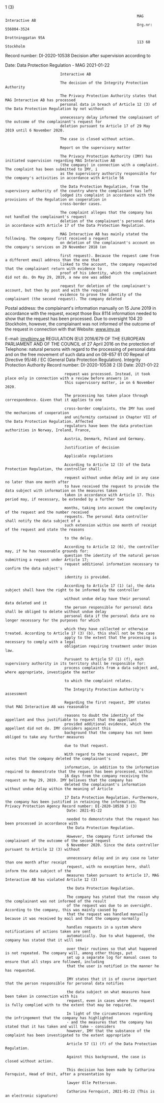 1 (3)

                                                                MAG Interactive AB
                                                                Org.nr: 556804-3524
                                                                Drottninggatan 95A
                                                                113 60 Stockholm

Record number:
DI-2020-10538 Decision after supervision according to

Date: Data Protection Regulation - MAG
2021-01-22

                             Interactive AB

                             The decision of the Integrity Protection Authority

                             The Privacy Protection Authority states that MAG Interactive AB has processed
                             personal data in breach of Article 12 (3) of the Data Protection Regulation by not without

                             unnecessary delay informed the complainant of the outcome of the complainant's request for
                             deletion pursuant to Article 17 of 29 May 2019 until 6 November 2020.

                             The case is closed without action.

                             Report on the supervisory matter

                             The Privacy Protection Authority (IMY) has initiated supervision regarding MAG Interactive AB
                             (the company) in connection with a complaint. The complaint has been submitted to IMY, i
                             as the supervisory authority responsible for the company's activities in accordance with Article 56

                             the Data Protection Regulation, from the supervisory authority of the country where the complainant has left
                             lodged its complaint in accordance with the provisions of the Regulation on cooperation in
                             cross-border cases.

                             The complaint alleges that the company has not handled the complainant's request
                             deletion of the complainant's personal data in accordance with Article 17 of the Data Protection Regulation.

                             MAG Interactive AB has mainly stated the following. The company first received a request
                             on deletion of the complainant's account on the company's services on 29 November 2018 (on

                             first request). Because the request came from a different email address than the one that
                             linked to the account, the company requested that the complainant return with evidence to
                             proof of his identity, which the complainant did not do. On May 29, 2019, a new one was added

                             request for deletion of the complainant's account, but then by post and with the required
                             evidence to prove the identity of the complainant (the second request). The company deleted
Postal address: the complainant's information manually on 15 June 2019 in accordance with the request, except those
Box 8114
                             information needed to show that the request has been processed. Due to oversight
104 20 Stockholm, however, the complainant was not informed of the outcome of the request in connection with that
Website:
www.imy.se

E-mail:
imy@imy.se REGULATION (EU) 2016/679 OF THE EUROPEAN PARLIAMENT AND OF THE COUNCIL of 27 April 2016 on the protection of
Telephone: natural persons with regard to the processing of personal data and on the free movement of such data and on
08-657 61 00 Repeal of Directive 95/46 / EC (General Data Protection Regulation). Integrity Protection Authority Record number: DI-2020-10538 2 (3)
                               Date: 2021-01-22

                               request was processed. Instead, it took place only in connection with a review before answers in
                               this supervisory matter, ie on 6 November 2020.

                               The processing has taken place through correspondence. Given that it applies to one

                               cross-border complaints, the IMY has used the mechanisms of cooperation
                               and uniformity contained in Chapter VII of the Data Protection Regulation. Affected
                               regulators have been the data protection authorities in Norway, Ireland, France,

                               Austria, Denmark, Poland and Germany.

                               Justification of decision

                               Applicable regulations

                               According to Article 12 (3) of the Data Protection Regulation, the controller shall:

                               request without undue delay and in any case no later than one month after
                               to have received the request to provide the data subject with information on the measures taken
                               taken in accordance with Article 17. This period may, if necessary, be extended by a further two

                               months, taking into account the complexity of the request and the number received
                               requests. The personal data controller shall notify the data subject of a
                               such extension within one month of receipt of the request and state the reasons

                               to the delay.

                               According to Article 12 (6), the controller may, if he has reasonable grounds for:
                               question the identity of the natural person submitting a request under Article 17;
                               request additional information necessary to confirm the data subject's

                               identity is provided.

                               According to Article 17 (1) (a), the data subject shall have the right to be informed by the controller

                               without undue delay have their personal data deleted and it
                               the person responsible for personal data shall be obliged to delete without undue delay
                               personal data if the personal data are no longer necessary for the purposes for which

                               which they have collected or otherwise treated. According to Article 17 (3) (b), this shall not be the case
                               apply to the extent that the processing is necessary to comply with a legal
                               obligation requiring treatment under Union law.

                               Pursuant to Article 57 (1) (f), each supervisory authority in its territory shall be responsible for:
                               process complaints from a data subject and, where appropriate, investigate the matter

                               to which the complaint relates.

                               The Integrity Protection Authority's assessment

                               Regarding the first request, IMY states that MAG Interactive AB was reasonable

                               reasons to doubt the identity of the appellant and thus justifiable to request that the appellant
                               provided additional evidence, which the appellant did not do. IMY considers against this
                               background that the company has not been obliged to take any further measures

                               due to that request.

                               With regard to the second request, IMY notes that the company deleted the complainant's

                               information, in addition to the information required to demonstrate that the request has been processed, within
                               16 days from the company receiving the request on May 29, 2019. IMY believes that the company has
                               deleted the complainant's information without undue delay within the meaning of Article

                               17 Data Protection Regulation. Furthermore, the company has been justified in retaining the information. The Privacy Protection Agency Record number: DI-2020-10538 3 (3)
                                Date: 2021-01-22

                                needed to demonstrate that the request has been processed in accordance with
                                the Data Protection Regulation.

                                However, the company first informed the complainant of the outcome of the second request
                                6 November 2020. Since the data controller pursuant to Article 12 (3) without

                                unnecessary delay and in any case no later than one month after receipt
                                request, with no exception here, shall inform the data subject of the
                                measures taken pursuant to Article 17, MAG Interactive AB has violated Article 12 (3)

                                the Data Protection Regulation.

                                The company has stated that the reason why the complainant was not informed of the result
                                of the request was due to an oversight. According to the company, this was mainly caused by
                                that the request was handled manually because it was received by mail and that the company normally

                                handles requests in a system where notifications of actions taken are sent
                                automatically. Due to what happened, the company has stated that it will see

                                over their routines so that what happened is not repeated. The company will, among other things, put
                                set up a separate log for manual cases to ensure that all steps are followed, including
                                that the user is notified in the manner he has requested.

                                IMY states that it is of course important that the person responsible for personal data notifies

                                the data subject on what measures have been taken in connection with his
                                request, even in cases where the request is fully complied with to the extent that may be required.

                                In light of the circumstances regarding the infringement that the company has highlighted
                                - and the measures that the company has stated that it has taken and will take - considers
                                however, IMY that the substance of the complaint has been investigated to the extent appropriate

                                Article 57 (1) (f) of the Data Protection Regulation.

                                Against this background, the case is closed without action.

                                This decision has been made by Catharina Fernquist, Head of Unit, after a presentation by

                                lawyer Olle Pettersson.

                                Catharina Fernquist, 2021-01-22 (This is an electronic signature)
